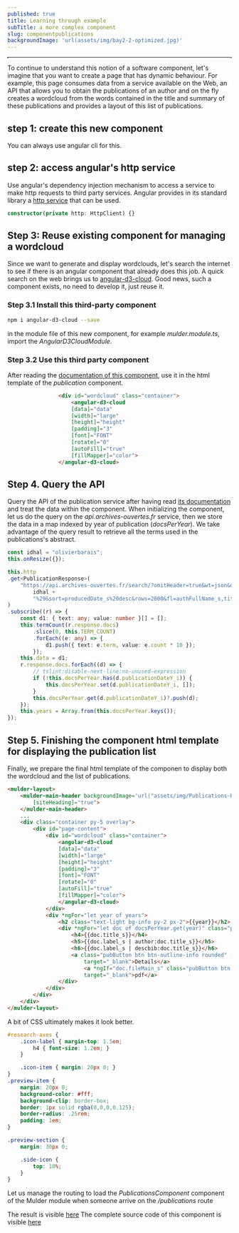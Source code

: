 ```yaml
---
published: true
title: Learning through example
subTitle: a more complex component
slug: componentpublications
backgroundImage: 'url(assets/img/bay2-2-optimized.jpg)'
---
```


<div style=" border:1px dotted black;" id="toc"></div>

To continue to understand this notion of a software component, let's imagine that you want to create a page that has dynamic behaviour. For example, this page consumes data from a service available on the Web, an API that allows you to obtain the publications of an author and on the fly creates a wordcloud from the words contained in the title and summary of these publications and provides a layout of this list of publications. 

## step 1: create this new component

You can always use angular cli for this. 

## step 2: access angular's http service

Use angular's dependency injection mechanism to access a service to make http requests to third party services. Angular provides in its standard library a [http service](https://angular.io/guide/http) that can be used.


```ts
constructor(private http: HttpClient) {}
```

## Step 3: Reuse existing component for managing a wordcloud

Since we want to generate and display wordclouds, let's search the internet to see if there is an angular component that already does this job. A quick search on the web brings us to [angular-d3-cloud](https://www.npmjs.com/package/angular-d3-cloud). Good news, such a component exists, no need to develop it, just reuse it. 

### Step 3.1 Install this third-party component

```bash
npm i angular-d3-cloud --save
```

in the module file of this new component, for example *mulder.module.ts*, import the *AngularD3CloudModule*. 

### Step 3.2 Use this third party component

After reading the [documentation of this component](https://github.com/maitrungduc1410/d3-cloud-angular), use it in the html template of the *publication* component. 

```html
                <div id="wordcloud" class="container">
                    <angular-d3-cloud
                    [data]="data"
                    [width]="large"
                    [height]="height"
                    [padding]="3"
                    [font]="FONT"
                    [rotate]="0"
                    [autoFill]="true"
                    [fillMapper]="color">
                </angular-d3-cloud>
```

## Step 4. Query the API

Query the API of the publication service after having read [its documentation](https://api.archives-ouvertes.fr/docs/search) and treat the data within the component. When initializing the component, let us do the query on the *api.archives-ouvertes.fr* service, then we store the data in a map indexed by year of publication (*docsPerYear*). We take advantage of the query result to retrieve all the terms used in the publications's abstract. 

```ts
const idhal = "olivierbarais";
this.onResize({});

this.http
.get<PublicationResponse>(
    "https://api.archives-ouvertes.fr/search/?omitHeader=true&wt=json&q=authIdHal_s%3A%28" +
        idhal +
        "%29&sort=producedDate_s%20desc&rows=2000&fl=authFullName_s,title_s,producedDateY_i,label_s,citationFull_s,keyword_s,producedDateY_i,linkExtUrl_s,fileMain_s,description_s,halId_id,language_s,publicationDateY_i,publicationDateY_s,uri_s"
)
.subscribe((r) => {
    const d1: { text: any; value: number }[] = [];
    this.termCount(r.response.docs)
        .slice(0, this.TERM_COUNT)
        .forEach((e: any) => {
            d1.push({ text: e.term, value: e.count * 10 });
        });
    this.data = d1;
    r.response.docs.forEach((d) => {
        // tslint:disable-next-line:no-unused-expression
        if (!this.docsPerYear.has(d.publicationDateY_i)) {
            this.docsPerYear.set(d.publicationDateY_i, []);
        }
        this.docsPerYear.get(d.publicationDateY_i)?.push(d);
    });
    this.years = Array.from(this.docsPerYear.keys());
});
```

## Step 5. Finishing the component html template for displaying the publication list

Finally, we prepare the final html template of the componen to display both the wordcloud and the list of publications.

```html
<mulder-layout>
    <mulder-main-header backgroundImage='url("assets/img/Publications-Header.jpg")' heading="Publications"
        [siteHeading]="true">
    </mulder-main-header>
    ...
    <div class="container py-5 overlay">
        <div id="page-content">
            <div id="wordcloud" class="container">
                <angular-d3-cloud
                [data]="data"
                [width]="large"
                [height]="height"
                [padding]="3"
                [font]="FONT"
                [rotate]="0"
                [autoFill]="true"
                [fillMapper]="color">
                </angular-d3-cloud>
            </div>
            <div *ngFor="let year of years">
                <h2 class="text-light bg-info py-2 px-2">{{year}}</h2>
                <div *ngFor="let doc of docsPerYear.get(year)" class="publication preview-item">
                    <h4>{{doc.title_s}}</h4>
                    <h5>{{doc.label_s | author:doc.title_s}}</h5>
                    <h6>{{doc.label_s | descbib:doc.title_s}}</h6>
                    <a class="pubButton btn btn-outline-info rounded" [href]="doc.uri_s"
                        target="_blank">Details</a>
                        <a *ngIf="doc.fileMain_s" class="pubButton btn btn-outline-info rounded" [href]="doc.fileMain_s"
                        target="_blank">pdf</a>
                </div>
            </div>
        </div>
    </div>
</mulder-layout>
```

A bit of CSS ultimately makes it look better. 

```css
#research-axes {
    .icon-label { margin-top: 1.5em;
        h4 { font-size: 1.2em; }
    }

    .icon-item { margin: 20px 0; }
}
.preview-item {
    margin: 20px 0;
    background-color: #fff;
    background-clip: border-box;
    border: 1px solid rgba(0,0,0,0.125);
    border-radius: .25rem;
    padding: 1em;
}

.preview-section {
    margin: 30px 0;

    .side-icon {
        top: 10%;
    }
}
```

Let us manage the routing to load the *PublicationsComponent* component of the Mulder module when someone arrive on the */publications* route

The result is visible [here](/publications)
The complete source code of this component is visible [here]()